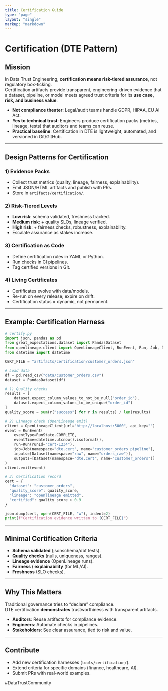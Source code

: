 ```yaml
---
title: Certification Guide
type: "page"
layout: "single"
markup: "markdown"
---
```


# Certification (DTE Pattern)

## Mission

In Data Trust Engineering, **certification means risk-tiered assurance**, not regulatory box-ticking.  
Certification artifacts provide transparent, engineering-driven evidence that a dataset, pipeline, or model meets agreed trust criteria for its **use case, risk, and business value**.

- **Not compliance theater**: Legal/audit teams handle GDPR, HIPAA, EU AI Act.  
- **Yes to technical trust**: Engineers produce certification packs (metrics, lineage, tests) that auditors and teams can reuse.  
- **Practical baseline**: Certification in DTE is lightweight, automated, and versioned in Git/GitHub.  

---

## Design Patterns for Certification

### 1) Evidence Packs
- Collect trust metrics (quality, lineage, fairness, explainability).  
- Emit JSON/HTML artifacts and publish with PRs.  
- Store in `artifacts/certification/`.  

### 2) Risk-Tiered Levels
- **Low risk**: schema validated, freshness tracked.  
- **Medium risk**: + quality SLOs, lineage verified.  
- **High risk**: + fairness checks, robustness, explainability.  
- Escalate assurance as stakes increase.  

### 3) Certification as Code
- Define certification rules in YAML or Python.  
- Run checks in CI pipelines.  
- Tag certified versions in Git.  

### 4) Living Certificates
- Certificates evolve with data/models.  
- Re-run on every release; expire on drift.  
- Certification status = dynamic, not permanent.  

---

## Example: Certification Harness

```python
# certify.py
import json, pandas as pd
from great_expectations.dataset import PandasDataset
from openlineage.client import OpenLineageClient, RunEvent, Run, Job, Dataset, RunState
from datetime import datetime

CERT_FILE = "artifacts/certification/customer_orders.json"

# Load data
df = pd.read_csv("data/customer_orders.csv")
dataset = PandasDataset(df)

# 1) Quality checks
results = [
    dataset.expect_column_values_to_not_be_null("order_id"),
    dataset.expect_column_values_to_be_unique("order_id")
]
quality_score = sum(r["success"] for r in results) / len(results)

# 2) Lineage check (OpenLineage emit)
client = OpenLineageClient(url="http://localhost:5000", api_key="")
event = RunEvent(
    eventType=RunState.COMPLETE,
    eventTime=datetime.utcnow().isoformat(),
    run=Run(runId="cert-1234"),
    job=Job(namespace="dte.cert", name="customer_orders_pipeline"),
    inputs=[Dataset(namespace="raw", name="orders_raw")],
    outputs=[Dataset(namespace="dte.cert", name="customer_orders")]
)
client.emit(event)

# 3) Certification record
cert = {
  "dataset": "customer_orders",
  "quality_score": quality_score,
  "lineage": "openlineage emitted",
  "certified": quality_score > 0.9
}

json.dump(cert, open(CERT_FILE, "w"), indent=2)
print(f"Certification evidence written to {CERT_FILE}")
```

---

## Minimal Certification Criteria

- **Schema validated** (jsonschema/dbt tests).  
- **Quality checks** (nulls, uniqueness, ranges).  
- **Lineage evidence** (OpenLineage runs).  
- **Fairness / explainability** (for ML/AI).  
- **Freshness** (SLO checks).  

---

## Why This Matters

Traditional governance tries to “declare” compliance.  
DTE certification **demonstrates** trustworthiness with transparent artifacts.  

- **Auditors**: Reuse artifacts for compliance evidence.  
- **Engineers**: Automate checks in pipelines.  
- **Stakeholders**: See clear assurance, tied to risk and value.  

---

## Contribute

- Add new certification harnesses (`tools/certification/`).  
- Extend criteria for specific domains (finance, healthcare, AI).  
- Submit PRs with real-world examples.  

#DataTrustCommunity
